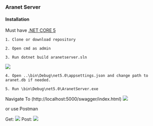 ### Aranet Server

#### Installation
Must have [.NET CORE 5](https://dotnet.microsoft.com/download/dotnet/5.0)


`1. Clone or download repository`

`2. Open cmd as admin`

`3. Run dotnet build aranetserver.sln`

![](https://i.ibb.co/MgpfcQC/build.png)

`4. Open ..\bin\Debug\net5.0\appsettings.json and change path to aranet.db if needed.`

`5. Run \bin\Debug\net5.0\AranetServer.exe`

Navigate To (http://localhost:5000/swagger/index.html)
![](https://i.ibb.co/jD3Mds7/Capture.png)

or use Postman

Get: 
![](https://i.ibb.co/VLxMCfz/get.png)
Post:
![](https://i.ibb.co/BGzQ6j1/post.png)
